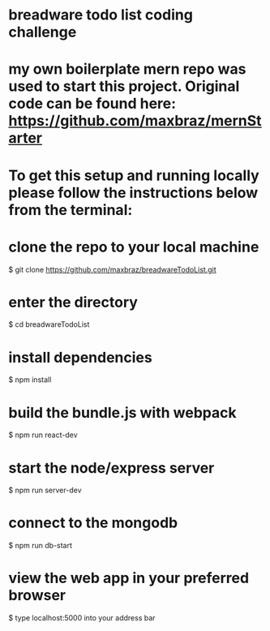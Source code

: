 # breadware todo list coding challenge
# my own boilerplate mern repo was used to start this project.  Original code can be found here: https://github.com/maxbraz/mernStarter

# To get this setup and running locally please follow the instructions below from the terminal:

# clone the repo to your local machine
$ git clone https://github.com/maxbraz/breadwareTodoList.git

# enter the directory
$ cd breadwareTodoList

# install dependencies
$ npm install

# build the bundle.js with webpack
$ npm run react-dev

# start the node/express server
$ npm run server-dev

# connect to the mongodb
$ npm run db-start

# view the web app in your preferred browser
$ type localhost:5000 into your address bar